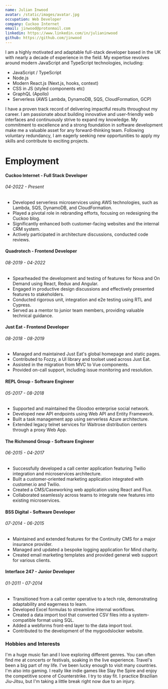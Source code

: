 ```yaml
---
name: Julian Inwood
avatar: /static/images/avatar.jpg
occupation: Web Developer
company: Cuckoo Internet
email: jinwood@protonmail.com
linkedin: https://www.linkedin.com/in/julianinwood
github: https://github.com/jinwood
---
```


I am a highly motivated and adaptable full-stack developer based in the UK with nearly a decade of experience in the field. My expertise revolves around modern JavaScript and TypeScript technologies, including:

- JavaScript / TypeScript
- Node.js
- Modern React.js (Next.js, hooks, context)
- CSS in JS (styled components etc)
- GraphQL (Apollo)
- Serverless (AWS Lambda, DynamoDB, SQS, CloudFormation, GCP)

I have a proven track record of delivering impactful results throughout my career. I am passionate about building innovative and user-friendly web interfaces and continuously strive to expand my knowledge. My commitment to excellence and a strong foundation in software development make me a valuable asset for any forward-thinking team. Following voluntary redundancy, I am eagerly seeking new opportunities to apply my skills and contribute to exciting projects.

# Employment

#### Cuckoo Internet - Full Stack Developer

###### 04-2022 - Present

- Developed serverless microservices using AWS technologies, such as Lambda, SQS, DynamoDB, and CloudFormation.
- Played a pivotal role in rebranding efforts, focusing on redesigning the Cuckoo blog.
- Significantly enhanced both customer-facing websites and the internal CRM system.
- Actively participated in architecture discussions, conducted code reviews.

#### Quadrotech - Frontend Developer

###### 08-2019 - 04-2022

- Spearheaded the development and testing of features for Nova and On Demand using React, Redux and Angular.
- Engaged in productive design discussions and effectively presented features to stakeholders.
- Conducted rigorous unit, integration and e2e testing using RTL and Cypress.
- Served as a mentor to junior team members, providing valuable technical guidance.

#### Just Eat - Frontend Developer

###### 08-2018 - 08-2019

- Managed and maintained Just Eat's global homepage and static pages.
- Contributed to Fozzy, a UI library and toolset used across Just Eat.
- Assisted in the migration from MVC to Vue components.
- Provided on-call support, including issue monitoring and resolution.

#### REPL Group - Software Engineer

###### 05-2017 - 08-2018

- Supported and maintained the Gloodoo enterprise social network.
- Developed new API endpoints using Web API and Entity Framework.
- Built a task management app using serverless Azure architecture.
- Extended legacy telnet services for Waitrose distribution centers through a proxy Web App.

#### The Richmond Group - Software Engineer

###### 06-2015 - 04-2017

- Successfully developed a call center application featuring Twilio integration and microservices architecture.
- Built a customer-oriented marketing application integrated with customer.io and Twilio.
- Created a CMS/Caseworking web application using React and Flux.
- Collaborated seamlessly across teams to integrate new features into existing microservices.

#### BSS Digital - Software Developer

###### 07-2014 - 06-2015

- Maintained and extended features for the Continuity CMS for a major insurance provider.
- Managed and updated a bespoke logging application for Mind charity.
- Created email marketing templates and provided general web support for various clients.

#### Interface 247 - Junior Developer

###### 01-2011 - 07-2014

- Transitioned from a call center operative to a tech role, demonstrating adaptability and eagerness to learn.
- Developed Excel formulas to streamline internal workflows.
- Created a data import tool that converted CSV files into a system-compatible format using SQL.
- Added a webforms front-end layer to the data import tool.
- Contributed to the development of the mygoodslocker website.

### Hobbies and Interests

I'm a huge music fan and I love exploring different genres. You can often find me at concerts or festivals, soaking in the live experience. Travel's been a big part of my life. I've been lucky enough to visit many countries. I'm also into gaming. I really like indie games like Slay the Spire and enjoy the competitive scene of Counterstrike. I try to stay fit. I practice Brazilian Jiu-Jitsu, but I'm taking a little break right now due to an injury.
